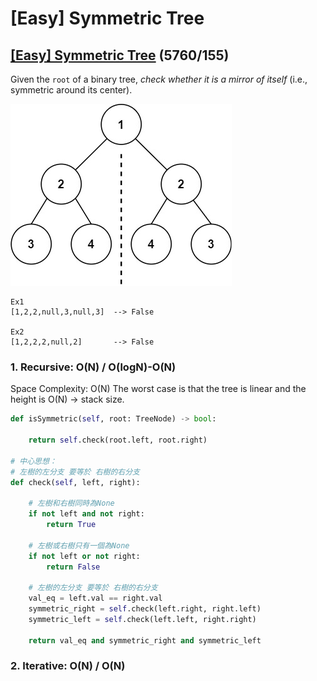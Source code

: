 # \[Easy\] Symmetric Tree

## [\[Easy\] Symmetric Tree](https://leetcode.com/problems/symmetric-tree/)        \(5760/155\)

Given the `root` of a binary tree, _check whether it is a mirror of itself_ \(i.e., symmetric around its center\).

![This is a symmetric tree](../../.gitbook/assets/image%20%2830%29.png)

```text
Ex1
[1,2,2,null,3,null,3]  --> False

Ex2
[1,2,2,2,null,2]       --> False 
```

### 1. Recursive:       O\(N\) / O\(logN\)-O\(N\)

Space Complexity: O\(N\) The worst case is that the tree is linear and the height is O\(N\) -&gt; stack size. 

```python
def isSymmetric(self, root: TreeNode) -> bool:

    return self.check(root.left, root.right)

# 中心思想：
# 左樹的左分支 要等於 右樹的右分支
def check(self, left, right):
    
    # 左樹和右樹同時為None
    if not left and not right:
        return True    
    
    # 左樹或右樹只有一個為None
    if not left or not right:
        return False
    
    # 左樹的左分支 要等於 右樹的右分支
    val_eq = left.val == right.val
    symmetric_right = self.check(left.right, right.left)
    symmetric_left = self.check(left.left, right.right)

    return val_eq and symmetric_right and symmetric_left
```

### 2. Iterative: O\(N\) / O\(N\)

